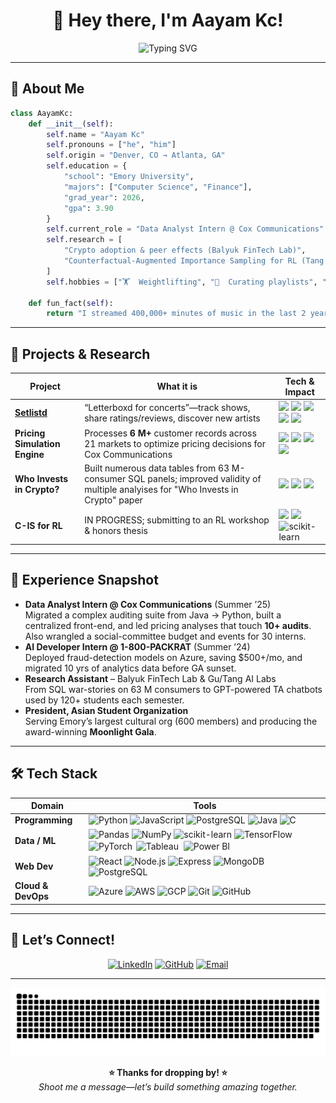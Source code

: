 <div align="center">

# 👋 Hey there, I'm **Aayam Kc**!

<img src="https://readme-typing-svg.herokuapp.com?font=Fira+Code&size=28&pause=1000&color=2F81F7&center=true&vCenter=true&width=650&lines=Data+Analyst+@+Cox+Communications;CS+%26+Finance+Student+@+Emory;Python+%7C+JavaScript+%7C+SQL;Weightlifting+Fanatic+%26+Music+Addict" alt="Typing SVG" />

</div>

---

## 🎯 About Me

```python
class AayamKc:
    def __init__(self):
        self.name = "Aayam Kc"
        self.pronouns = ["he", "him"]
        self.origin = "Denver, CO → Atlanta, GA"
        self.education = {
            "school": "Emory University",
            "majors": ["Computer Science", "Finance"],
            "grad_year": 2026,
            "gpa": 3.90
        }
        self.current_role = "Data Analyst Intern @ Cox Communications"
        self.research = [
            "Crypto adoption & peer effects (Balyuk FinTech Lab)",
            "Counterfactual-Augmented Importance Sampling for RL (Tang AI Lab)"
        ]
        self.hobbies = ["🏋️  Weightlifting", "🎵  Curating playlists", "🐉  Catching Pokémon"]
    
    def fun_fact(self):
        return "I streamed 400,000+ minutes of music in the last 2 years!"
```
<!-- Derived from résumé ➜ Emory + GPA + roles + interests -->

---

## 🚀 Projects & Research

| Project | What it is | Tech & Impact |
| ------- | ---------- | ------------- |
| **[Setlistd](https://github.com/AayamKc/Setlistd)** | “Letterboxd for concerts”—track shows, share ratings/reviews, discover new artists | <img src="https://cdn.jsdelivr.net/gh/devicons/devicon/icons/javascript/javascript-original.svg" width="24"/> <img src="https://cdn.jsdelivr.net/gh/devicons/devicon/icons/react/react-original.svg" width="24"/> <img src="https://cdn.jsdelivr.net/gh/devicons/devicon/icons/nodejs/nodejs-original.svg" width="24"/> <img src="https://cdn.jsdelivr.net/gh/devicons/devicon/icons/express/express-original.svg" width="24"/> <img src="https://cdn.jsdelivr.net/gh/devicons/devicon/icons/mongodb/mongodb-original.svg" width="24"/> |
| **Pricing Simulation Engine** | Processes **6 M+** customer records across 21 markets to optimize pricing decisions for Cox Communications | <img src="https://cdn.jsdelivr.net/gh/devicons/devicon/icons/python/python-original.svg" width="24"/> <img src="https://cdn.jsdelivr.net/gh/devicons/devicon/icons/pandas/pandas-original.svg" width="24"/> <img src="https://cdn.jsdelivr.net/gh/devicons/devicon/icons/numpy/numpy-original.svg" width="24"/> <img src="https://cdn.jsdelivr.net/gh/devicons/devicon/icons/googlecloud/googlecloud-original.svg" width="24"/> |
| **Who Invests in Crypto?** | Built numerous data tables from 63 M-consumer SQL panels; improved validity of multiple analyises for "Who Invests in Crypto" paper |<img src="https://cdn.jsdelivr.net/gh/devicons/devicon/icons/postgresql/postgresql-original.svg" width="24"/> <img src="https://cdn.jsdelivr.net/gh/devicons/devicon/icons/python/python-original.svg" width="24"/> <img src="https://cdn.jsdelivr.net/gh/devicons/devicon/icons/pandas/pandas-original.svg" width="24"/> |
| **C-IS for RL** | IN PROGRESS; submitting to an RL workshop & honors thesis | <img src="https://cdn.jsdelivr.net/gh/devicons/devicon/icons/python/python-original.svg" width="24"/> <img src="https://cdn.jsdelivr.net/gh/devicons/devicon/icons/pytorch/pytorch-original.svg" width="24"/> <img src="https://upload.wikimedia.org/wikipedia/commons/0/05/Scikit_learn_logo_small.svg" width="24" title="scikit-learn"/> |

---

## 💼 Experience Snapshot

- **Data Analyst Intern @ Cox Communications** (Summer ’25)  
  Migrated a complex auditing suite from Java → Python, built a centralized front-end, and led pricing analyses that touch **10+ audits**. Also wrangled a social-committee budget and events for 30 interns.
- **AI Developer Intern @ 1-800-PACKRAT** (Summer ’24)  
  Deployed fraud-detection models on Azure, saving \$500+/mo, and migrated 10 yrs of analytics data before GA sunset.
- **Research Assistant** – Balyuk FinTech Lab & Gu/Tang AI Labs  
  From SQL war-stories on 63 M consumers to GPT-powered TA chatbots used by 120+ students each semester.
- **President, Asian Student Organization**  
  Serving Emory’s largest cultural org (600 members) and producing the award-winning **Moonlight Gala**.

---

## 🛠️ Tech Stack

| Domain | Tools |
| ------ | ------------ |
| **Programming** | <img src="https://cdn.jsdelivr.net/gh/devicons/devicon/icons/python/python-original.svg" width="32" title="Python"/> <img src="https://cdn.jsdelivr.net/gh/devicons/devicon/icons/javascript/javascript-original.svg" width="32" title="JavaScript"/> <img src="https://cdn.jsdelivr.net/gh/devicons/devicon/icons/postgresql/postgresql-original.svg" width="32" title="PostgreSQL"/> <img src="https://cdn.jsdelivr.net/gh/devicons/devicon/icons/java/java-original.svg" width="32" title="Java"/> <img src="https://cdn.jsdelivr.net/gh/devicons/devicon/icons/c/c-original.svg" width="32" title="C"/> |
| **Data / ML** | <img src="https://cdn.jsdelivr.net/gh/devicons/devicon/icons/pandas/pandas-original.svg" width="32" title="Pandas"/> <img src="https://cdn.jsdelivr.net/gh/devicons/devicon/icons/numpy/numpy-original.svg" width="32" title="NumPy"/> <img src="https://upload.wikimedia.org/wikipedia/commons/0/05/Scikit_learn_logo_small.svg" width="32" title="scikit-learn"/> <img src="https://cdn.jsdelivr.net/gh/devicons/devicon/icons/tensorflow/tensorflow-original.svg" width="32" title="TensorFlow"/> <img src="https://cdn.jsdelivr.net/gh/devicons/devicon/icons/pytorch/pytorch-original.svg" width="32" title="PyTorch"/> <img src="https://cdn.jsdelivr.net/npm/simple-icons@v11/icons/tableau.svg" width="32" title="Tableau" style="background:white; border-radius:4px; padding:2px;"/> <img src="https://cdn.jsdelivr.net/npm/simple-icons@v11/icons/powerbi.svg" width="32" title="Power BI" style="background:white; border-radius:4px; padding:2px;"/> |
| **Web Dev** | <img src="https://cdn.jsdelivr.net/gh/devicons/devicon/icons/react/react-original.svg" width="32" title="React"/> <img src="https://cdn.jsdelivr.net/gh/devicons/devicon/icons/nodejs/nodejs-original.svg" width="32" title="Node.js"/> <img src="https://cdn.jsdelivr.net/gh/devicons/devicon/icons/express/express-original.svg" width="32" title="Express"/> <img src="https://cdn.jsdelivr.net/gh/devicons/devicon/icons/mongodb/mongodb-original.svg" width="32" title="MongoDB"/> <img src="https://cdn.jsdelivr.net/gh/devicons/devicon/icons/postgresql/postgresql-original.svg" width="32" title="PostgreSQL"/> |
| **Cloud & DevOps** | <img src="https://cdn.jsdelivr.net/gh/devicons/devicon/icons/azure/azure-original.svg" width="32" title="Azure"/> <img src="https://cdn.jsdelivr.net/npm/simple-icons@v11/icons/amazonaws.svg" width="32" title="AWS"/> <img src="https://cdn.jsdelivr.net/gh/devicons/devicon/icons/googlecloud/googlecloud-original.svg" width="32" title="GCP"/> <img src="https://cdn.jsdelivr.net/gh/devicons/devicon/icons/git/git-original.svg" width="32" title="Git"/> <img src="https://cdn.jsdelivr.net/gh/devicons/devicon/icons/github/github-original.svg" width="32" title="GitHub"/> |

---

## 🤝 Let’s Connect!

<div align="center">

[![LinkedIn](https://img.shields.io/badge/LinkedIn-0A66C2?style=for-the-badge&logo=linkedin&logoColor=white)](https://www.linkedin.com/in/akc04/)
[![GitHub](https://img.shields.io/badge/GitHub-181717?style=for-the-badge&logo=github&logoColor=white)](https://github.com/AayamKc)
[![Email](https://img.shields.io/badge/Email-EA4335?style=for-the-badge&logo=gmail&logoColor=white)](mailto:aayam.kc@emory.edu)

</div>

---

<div align="center">
<img src="https://raw.githubusercontent.com/platane/snk/output/github-contribution-grid-snake-dark.svg" alt="snake animation" />
</div>

<div align="center">

**⭐ Thanks for dropping by! ⭐**  
*Shoot me a message—let’s build something amazing together.*

</div>

